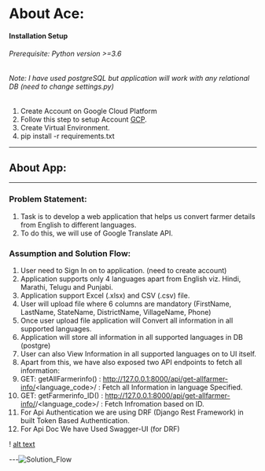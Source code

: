 

About Ace:
===
#### Installation Setup
###### Prerequisite: Python version >=3.6
###### Note: I have used postgreSQL but application will work with any relational DB (need to change settings.py)
1. Create Account on  Google Cloud Platform 
2. Follow this step to setup Account [GCP](https://cloud.google.com/translate/docs/setup#windows "GCP Machine Translation").
3. Create Virtual Environment.
4. pip install -r requirements.txt
---


## About App:

---

### Problem Statement:
1. Task is to develop a web application that helps us convert farmer details from English to
different languages.
2. To do this, we will use of Google Translate API. 

### Assumption and Solution Flow:

1. User need to Sign In on to application. (need to create account)
2. Application supports only 4 languages apart from English viz. Hindi, Marathi, Telugu and Punjabi.
3. Application support Excel (.xlsx) and CSV (.csv) file.
4. User will upload file where 6 columns are mandatory (FirstName, LastName, StateName, DistrictName, VillageName, Phone)
5. Once user upload file application will Convert all information in all supported languages.
6. Application will store all information in all supported languages in DB (postgre) 
7. User can also View Information in all supported languages on to UI itself.
8. Apart from this, we have also exposed two API endpoints to fetch all information:
9.  GET: getAllFarmerinfo() : http://127.0.0.1:8000/api/get-allfarmer-info/<language_code>/ : Fetch all Information in language Specified.
10. GET: getFarmerinfo_ID() :  http://127.0.0.1:8000/api/get-allfarmer-info/<id>/<language_code>/ : Fetch Infromation based on ID.
11. For Api Authentication we are using DRF (Django Rest Framework) in built Token Based Authentication.
12. For Api Doc We have Used Swagger-UI (for DRF)

  
! [alt text](https://raw.githubusercontent.com/Amol2709/Ace/main/Solution_Flow.png)

---![Solution_Flow](https://user-images.githubusercontent.com/49105701/191794810-bffcea03-b069-48bc-a847-d6e1bf71fd1c.png)

